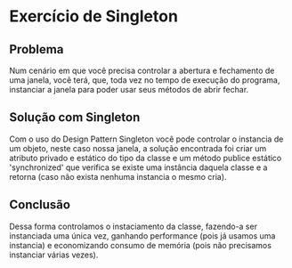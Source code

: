 # Exercício de Singleton

## Problema
Num cenário em que você precisa controlar a abertura e fechamento de uma janela, você terá, que, toda vez no tempo de execução do programa, instanciar a janela para poder usar seus métodos de abrir fechar.


## Solução com Singleton
Com o uso do Design Pattern Singleton você pode controlar o instancia de um objeto, neste caso nossa janela, a solução encontrada foi criar um atributo privado e estático do tipo da classe e um método publice estático 'synchronized' que verifica se existe uma instância daquela classe e a retorna (caso não exista nenhuma instancia o mesmo cria).

## Conclusão
Dessa forma controlamos o instaciamento da classe, fazendo-a ser instanciada uma única vez, ganhando performance (pois já usamos uma instancia) e economizando consumo de memória (pois não precisamos instanciar várias vezes).